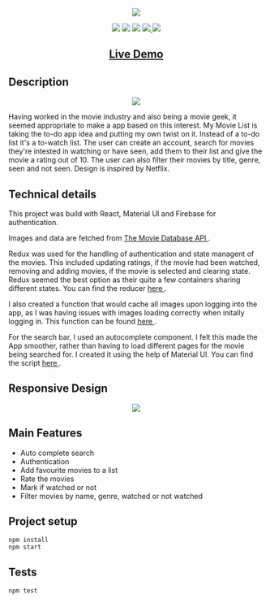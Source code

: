 <p align="center">
  <img src="https://res.cloudinary.com/dndp8567v/image/upload/v1608638697/logo_cropped_3186109ffe.png">
</p>

<p align="center">
<img src="https://img.shields.io/badge/madeby-cam71101-green" />
<img src="https://img.shields.io/github/languages/top/cam71101/My-Movie-List" />
<img src="https://img.shields.io/github/last-commit/cam71101/My-Movie-List" />
<a href="https://twitter.com/d_fisherWebDev" alt="twitter">
<img src="https://img.shields.io/twitter/follow/d_fisherWebDev?style=social" />
</a>
<img src="https://img.shields.io/badge/react-17.0.1-green" />
</p>

<h2 align="center"><a  href="https://cam71101.github.io/My-Movie-List">Live Demo</a></h2>

## Description

<p align="center">
<img src="https://res.cloudinary.com/dndp8567v/image/upload/v1608640031/MyMoveListDesktop_f2fa3c32de.gif" />
</p>

Having worked in the movie industry and also being a movie geek, it seemed appropriate to make a app based on this interest. My Movie List is taking the to-do app idea and putting my own twist on it. Instead of a to-do list it's a to-watch list. The user can create an account, search for movies they're intested in watching or have seen, add them to their list and give the movie a rating out of 10. The user can also filter their movies by title, genre, seen and not seen. Design is inspired by Netflix.

## Technical details

This project was build with React, Material UI and Firebase for authentication.

Images and data are fetched from <a href="https://developers.themoviedb.org/3"> The Movie Database API </a>.

Redux was used for the handling of authentication and state managent of the movies. This included updating ratings, if the movie had been watched, removing and adding movies, if the movie is selected and clearing state. Redux seemed the best option as their quite a few containers sharing different states. You can find the reducer <a href= "https://github.com/cam71101/My-Movie-List/blob/657db207bf811fc880a3bb76e78fe08c77f75420/src/store/reducers/movies.js#L11-L108"> here </a>.

I also created a function that would cache all images upon logging into the app, as I was having issues with images loading correctly when initally logging in. This function can be found <a href="https://github.com/cam71101/My-Movie-List/blob/657db207bf811fc880a3bb76e78fe08c77f75420/src/containers/Home/Home.js#L85-L100"> here </a>.

For the search bar, I used an autocomplete component. I felt this made the App smoother, rather than having to load different pages for the movie being searched for. I created it using the help of Material UI. You can find the script <a href="https://github.com/cam71101/My-Movie-List/blob/657db207bf811fc880a3bb76e78fe08c77f75420/src/containers/Home/SearchMoviesField/SearchMoviesField.js#L62-L162"> here </a>.

## Responsive Design

<p align="center">
<img src="https://res.cloudinary.com/dndp8567v/image/upload/v1608643280/MyMoveListResponsive_e556aab736.gif" />
</p>

## Main Features

- Auto complete search
- Authentication
- Add favourite movies to a list
- Rate the movies
- Mark if watched or not
- Filter movies by name, genre, watched or not watched

## Project setup

```
npm install
npm start
```

## Tests

```
npm test
```
